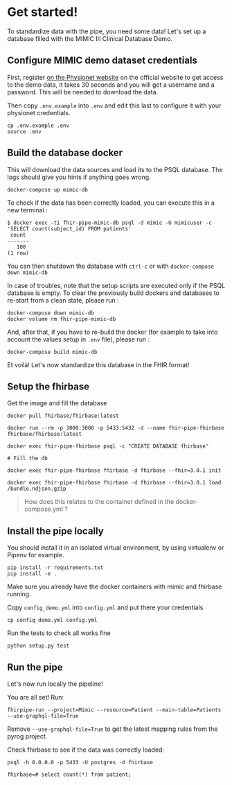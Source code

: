 
# Get started!

To standardize data with the pipe, you need some data! Let's set up a database filled with the MIMIC III Clinical Database Demo.

## Configure MIMIC demo dataset credentials

First, register [on the Physionet website](https://mimic.physionet.org/gettingstarted/demo/) on the official website to get access to the demo data, it takes 30 seconds and you will get a username and a password. This will be needed to download the data.

Then copy `.env.example` into `.env` and edit this last to configure it with your physionet credentials.

```
cp .env.example .env
source .env
```

## Build the database docker

This will download the data sources and load its to the PSQL database. The logs should give you hints if anything goes wrong.

```
docker-compose up mimic-db
```

To check if the data has been correctly loaded, you can execute this in a new terminal :

```
$ docker exec -ti fhir-pipe-mimic-db psql -d mimic -U mimicuser -c 'SELECT count(subject_id) FROM patients'
 count
-------
   100
(1 row)
```

You can then shutdown the database with `ctrl-c` or with `docker-compose down mimic-db`

In case of troubles, note that the setup scripts are executed only if the PSQL database is empty.
To clear the previously build dockers and databases to re-start from a clean state, please run :

```
docker-compose down mimic-db
docker volume rm fhir-pipe-mimic-db
```

And, after that, if you have to re-build the docker (for example to take into account the values setup in `.env` file), please run :

```
docker-compose build mimic-db
```

Et voilà! Let's now standardize this database in the FHIR format!

## Setup the fhirbase

Get the image and fill the database

```
docker pull fhirbase/fhirbase:latest

docker run --rm -p 3000:3000 -p 5433:5432 -d --name fhir-pipe-fhirbase fhirbase/fhirbase:latest

docker exec fhir-pipe-fhirbase psql -c "CREATE DATABASE fhirbase"

# Fill the db

docker exec fhir-pipe-fhirbase fhirbase -d fhirbase --fhir=3.0.1 init

docker exec fhir-pipe-fhirbase fhirbase -d fhirbase --fhir=3.0.1 load /bundle.ndjson.gzip
```

> How does this relates to the container defined in the docker-compose.yml ?

## Install the pipe locally

You should install it in an isolated virtual environment, by using virtualenv or Pipenv for example.

```
pip install -r requirements.txt
pip install -e .
```

 Make sure you already have the docker containers with mimic and fhirbase running.

Copy `config_demo.yml` into `config.yml` and put there your credentials

```
cp config_demo.yml config.yml
```

Run the tests to check all works fine
```
python setup.py test
```

## Run the pipe

Let's now run locally the pipeline!

You are all set! Run:

```
fhirpipe-run --project=Mimic --resource=Patient --main-table=Patients --use-graphql-file=True
```

Remove `--use-graphql-file=True` to get the latest mapping rules from the pyrog project.

Check fhirbase to see if the data was correctly loaded:

```
psql -h 0.0.0.0 -p 5433 -U postgres -d fhirbase

fhirbase=# select count(*) from patient;
```